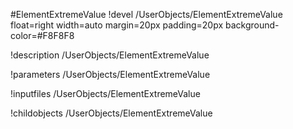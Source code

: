 <!-- MOOSE Object Documentation Stub: Remove this when content is added. -->
#ElementExtremeValue
!devel /UserObjects/ElementExtremeValue float=right width=auto margin=20px padding=20px background-color=#F8F8F8

!description /UserObjects/ElementExtremeValue

!parameters /UserObjects/ElementExtremeValue

!inputfiles /UserObjects/ElementExtremeValue

!childobjects /UserObjects/ElementExtremeValue
